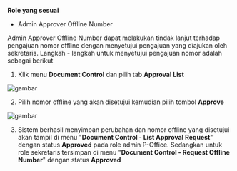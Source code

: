 **Role yang sesuai**

- Admin Approver Offline Number

Admin Approver Offline Number dapat melakukan tindak lanjut terhadap pengajuan nomor offline dengan menyetujui pengajuan yang diajukan oleh sekretaris. Langkah - langkah untuk menyetujui pengajuan nomor adalah sebagai berikut

1. Klik menu **Document Control** dan pilih tab **Approval List**

![gambar](SC_AgendaKendali/AG23.png)

2. Pilih nomor offline yang akan disetujui kemudian pilih tombol **Approve**

![gambar](SC_AgendaKendali/AG24.png)

3. Sistem berhasil menyimpan perubahan dan nomor offline yang disetujui akan tampil di menu "**Document Control - List Approval Request**" dengan status **Approved** pada role admin P-Office. Sedangkan untuk role sekretaris tersimpan di menu "**Document Control - Request Offline Number**"  dengan status **Approved**
